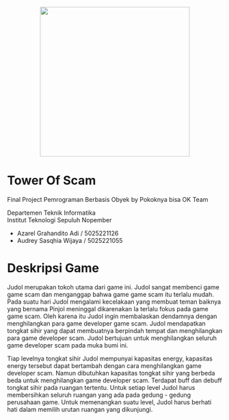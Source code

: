 <p align="center">
<img src="https://github.com/azarelga/towerOfScam/assets/89150137/2ab602d4-f630-4a4d-bf0a-d2a97d028be1" width=350>
</p>

# Tower Of Scam
Final Project Pemrograman Berbasis Obyek 
by Pokoknya bisa OK Team

Departemen Teknik Informatika
<br>Institut Teknologi Sepuluh Nopember

- Azarel Grahandito Adi / 5025221126
- Audrey Sasqhia Wijaya / 5025221055

# Deskripsi Game

Judol merupakan tokoh utama dari game ini. Judol sangat membenci game game scam dan menganggap bahwa game game scam itu terlalu mudah. Pada suatu hari Judol mengalami kecelakaan yang membuat teman baiknya yang bernama Pinjol meninggal dikarenakan Ia terlalu fokus pada game game scam. Oleh karena itu Judol ingin membalaskan dendamnya dengan menghilangkan para game developer game scam. Judol mendapatkan tongkat sihir yang dapat membuatnya berpindah tempat dan menghilangkan para game developer scam. Judol bertujuan untuk menghilangkan seluruh game developer scam pada muka bumi ini. 

Tiap levelnya tongkat sihir Judol mempunyai kapasitas energy, kapasitas energy tersebut dapat bertambah dengan cara menghilangkan game developer scam. Namun dibutuhkan kapasitas tongkat sihir yang berbeda beda untuk menghilangkan game developer scam. Terdapat buff dan debuff tongkat sihir pada ruangan tertentu. Untuk setiap level Judol harus membersihkan seluruh ruangan yang ada pada gedung - gedung perusahaan game. Untuk memenangkan suatu level, Judol harus berhati hati dalam memilih urutan ruangan yang dikunjungi.

